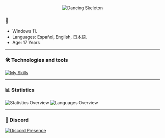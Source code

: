 ### 
<p align="center">
  <img src="https://media.giphy.com/media/WKdWA04KRn58A/giphy.gif" alt="Dancing Skeleton">
</p> 

### 🌟
- Windows 11.
- Languages: Español, English, 日本語.
- Age: 17 Years
---

### 🛠️ Technologies and tools
[![My Skills](https://skillicons.dev/icons?i=python,js,c,cpp,html,css,rust,linux)](https://skillicons.dev)

---

### 📊 Statistics
![Statistics Overview](https://raw.githubusercontent.com/Sommervt/Sommervt/main/generated/overview.svg)  ![Languages Overview](https://raw.githubusercontent.com/Sommervt/Sommervt/main/generated/languages.svg)

---

### 🎲 Discord
[![Discord Presence](https://lanyard.cnrad.dev/api/1221348290982056098)](https://discord.com/users/1221348290982056098)
